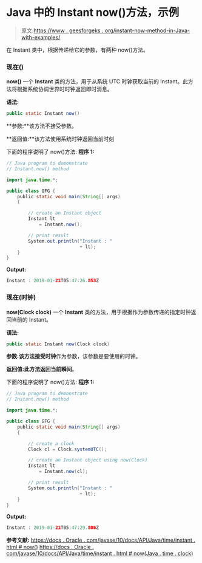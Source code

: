 # Java 中的 Instant now()方法，示例

> 原文:[https://www . geesforgeks . org/instant-now-method-in-Java-with-examples/](https://www.geeksforgeeks.org/instant-now-method-in-java-with-examples/)

在 Instant 类中，根据传递给它的参数，有两种 now()方法。

### 现在()

**now()** 一个 **Instant** 类的方法，用于从系统 UTC 时钟获取当前的 Instant。此方法将根据系统协调世界时时钟返回即时消息。

**语法:**

```java
public static Instant now()

```

**参数:**该方法不接受参数。

**返回值:**该方法使用系统时钟返回当前时刻

下面的程序说明了 now()方法:
**程序 1:**

```java
// Java program to demonstrate
// Instant.now() method

import java.time.*;

public class GFG {
    public static void main(String[] args)
    {

        // create an Instant object
        Instant lt
            = Instant.now();

        // print result
        System.out.println("Instant : "
                           + lt);
    }
}
```

**Output:**

```java
Instant : 2019-01-21T05:47:26.853Z

```

### 现在(时钟)

**now(Clock clock)** 一个 **Instant** 类的方法，用于根据作为参数传递的指定时钟返回当前的 Instant。

**语法:**

```java
public static Instant now(Clock clock)

```

**参数:**该方法接受**时钟**作为参数，该参数是要使用的时钟。

**返回值:**此方法返回**当前瞬间**。

下面的程序说明了 now()方法:
**程序 1:**

```java
// Java program to demonstrate
// Instant.now() method

import java.time.*;

public class GFG {
    public static void main(String[] args)
    {

        // create a clock
        Clock cl = Clock.systemUTC();

        // create an Instant object using now(Clock)
        Instant lt
            = Instant.now(cl);

        // print result
        System.out.println("Instant : "
                           + lt);
    }
}
```

**Output:**

```java
Instant : 2019-01-21T05:47:29.886Z

```

**参考文献:**
[https://docs . Oracle . com/javase/10/docs/API/Java/time/instant . html # now()](https://docs.oracle.com/javase/10/docs/api/java/time/Instant.html#now())
[https://docs . Oracle . com/javase/10/docs/API/Java/time/instant . html # now(Java . time . clock)](https://docs.oracle.com/javase/10/docs/api/java/time/Instant.html#now(java.time.Clock))